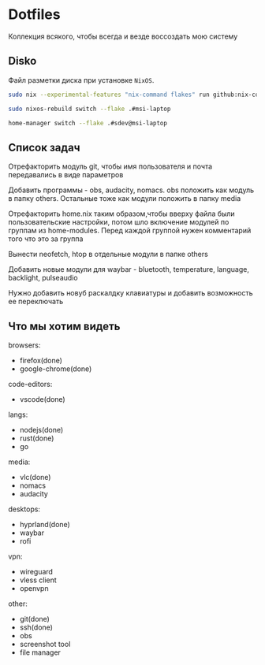 # Dotfiles

Коллекция всякого, чтобы всегда и везде воссоздать мою систему

## Disko

Файл разметки диска при установке `NixOS`.

```bash
sudo nix --experimental-features "nix-command flakes" run github:nix-community/disko/latest -- --mode destroy,format,mount ./disko.nix
```

```bash
sudo nixos-rebuild switch --flake .#msi-laptop
```

```bash
home-manager switch --flake .#sdev@msi-laptop
```

## Список задач

Отрефакторить модуль git, чтобы имя пользователя и почта передавались в виде параметров

Добавить программы - obs, audacity, nomacs. obs положить как модуль в папку others. Остальные тоже как модули положить в папку media

Отрефакторить home.nix таким образом,чтобы вверху файла были пользовательские настройки, потом шло включение модулей по группам из home-modules. Перед каждой группой нужен комментарий того что это за группа

Вынести neofetch, htop в отдельные модули в папке others

Добавить новые модули для waybar - bluetooth, temperature, language, backlight, pulseaudio

Нужно добавить новуб раскалдку клавиатуры и добавить возможность ее переключать

## Что мы хотим видеть

browsers:

- firefox(done)
- google-chrome(done)

code-editors:

- vscode(done)

langs:

- nodejs(done)
- rust(done)
- go

media:

- vlc(done)
- nomacs
- audacity

desktops:

- hyprland(done)
- waybar
- rofi

vpn:

- wireguard
- vless client
- openvpn

other:

- git(done)
- ssh(done)
- obs
- screenshot tool
- file manager
